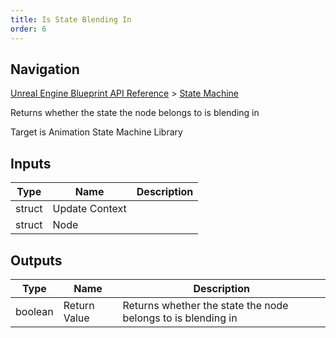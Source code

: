```yaml
---
title: Is State Blending In
order: 6
---
```

## Navigation

[Unreal Engine Blueprint API Reference](https://dev.epicgames.com/documentation/en-us/unreal-engine/BlueprintAPI) > [State Machine](https://dev.epicgames.com/documentation/en-us/unreal-engine/BlueprintAPI/StateMachine)

Returns whether the state the node belongs to is blending in

Target is Animation State Machine Library

## Inputs

| Type | Name | Description |
| --- | --- | --- |
| struct | Update Context |  |
| struct | Node |  |

## Outputs

| Type | Name | Description |
| --- | --- | --- |
| boolean | Return Value | Returns whether the state the node belongs to is blending in |
